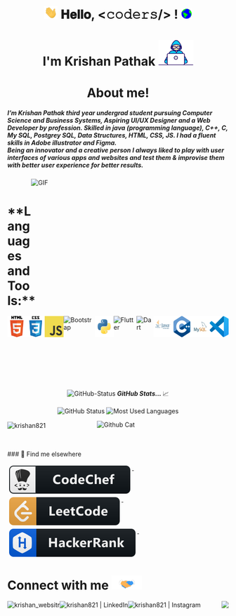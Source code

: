 <h1 align="center"><img src="https://github.com/Harshita248/Harshita248/blob/main/Assets/Hi.gif" width="30px">   𝐇𝐞𝐥𝐥𝐨, <𝚌𝚘𝚍𝚎𝚛𝚜/> ! <img src="https://github.com/Harshita248/Harshita248/blob/main/Assets/Earth.gif" width="24px"> 
  <br>
<h1 align="center">I'm Krishan Pathak  <img src="https://github.com/Harshita248/Harshita248/blob/main/Assets/Developer.gif" width="80px">
</h1>

<h1 style="text-align: center;"> About me!</h1>

<h5>I’m Krishan Pathak third year undergrad student pursuing Computer Science and Business Systems, Aspiring UI/UX Designer and a Web Developer by profession. Skilled in java (programming language), C++, C, My SQL, Postgrey SQL, Data Structures, HTML, CSS, JS. I had a fluent skills in Adobe illustrator and Figma.
  <br>
   Being an innovator and a creative person I always liked to play with user interfaces of various apps and websites and test them & improvise them with better user experience for better results.</h5>
 <img align="right" alt="GIF" src="https://github.com/abhisheknaiidu/abhisheknaiidu/blob/master/code.gif?raw=true" width="450" height="260" />
<br><h1> **Languages and Tools:**  </h1>
<div style="display:flex;">
  <a><img height="48" src="https://raw.githubusercontent.com/github/explore/80688e429a7d4ef2fca1e82350fe8e3517d3494d/topics/html/html.png" alt="Html"></a>
  <a><img height="48" src="https://raw.githubusercontent.com/github/explore/80688e429a7d4ef2fca1e82350fe8e3517d3494d/topics/css/css.png" alt="CSS"></a>
  <a><img height="48" src="https://raw.githubusercontent.com/github/explore/80688e429a7d4ef2fca1e82350fe8e3517d3494d/topics/javascript/javascript.png" alt="JavaScript"></a>
  <a><img height="48" src="https://download.logo.wine/logo/Bootstrap_(front-end_framework)/Bootstrap_(front-end_framework)-Logo.wine.png" alt="Bootstrap"></a>
  <!-- <a><img style="width:3rem;margin-left: 0.6rem;" src="https://i.pinimg.com/originals/18/f1/72/18f1727873924ba58fde1f739d11b77b.png" alt="Figma"></a> -->
  <a><img height="48" src="https://raw.githubusercontent.com/github/explore/80688e429a7d4ef2fca1e82350fe8e3517d3494d/topics/python/python.png" alt="Python"></a>
  <a><img height="48" src="https://toharsh.github.io/static/images/flutter.png" alt="Flutter"></a>
  <a><img height="48" src="https://toharsh.github.io/static/images/dart.jpg" alt="Dart"></a>
  <a><img height="48" src="https://raw.githubusercontent.com/github/explore/80688e429a7d4ef2fca1e82350fe8e3517d3494d/topics/java/java.png" alt="java"></a>
  <a><img height="48" src="https://raw.githubusercontent.com/github/explore/80688e429a7d4ef2fca1e82350fe8e3517d3494d/topics/cpp/cpp.png" alt="cpp"></a>
  <a><img height="48" src="https://raw.githubusercontent.com/github/explore/80688e429a7d4ef2fca1e82350fe8e3517d3494d/topics/mysql/mysql.png" alt="MySQL"></a>
  <a><img height="48" src="https://raw.githubusercontent.com/github/explore/80688e429a7d4ef2fca1e82350fe8e3517d3494d/topics/visual-studio-code/visual-studio-code.png" alt="VS"></a>
</div>
<br>
<br>
<br>
<br>
  <br>
  <br>
<p align="center">
<img src="https://media.giphy.com/media/VgCDAzcKvsR6OM0uWg/giphy.gif" width="30px" alt="GitHub-Status"/>&nbsp;<i><b>GitHub Stats... </b></i>📈<br><br>
<img src="https://github-readme-stats.vercel.app/api?username=krishan821&count_private=true&show_icons=true&theme=radical" alt="GitHub Status"/>
<img src = "https://github-readme-stats.vercel.app/api/top-langs/?username=krishan821&show_icons=true&layout=compact&theme=radical" alt="Most Used Languages">
</p>
<img align="right" width=300px alt="Github Cat" src="https://camo.githubusercontent.com/3b7c592ede97b6138ffd4b1cc1541c2f3b11fd39/687474703a2f2f33312e6d656469612e74756d626c722e636f6d2f31376665613932306666333665663466356238373764353231366137616164392f74756d626c725f6d6f39786a65387a5a34317163626975666f315f313238302e676966" />
<p><img align="center" src="https://github-readme-streak-stats.herokuapp.com/?user=krishan821&" alt="krishan821" /></p>
</div>
<br>
<br>
### 📢 Find me elsewhere
<p align="left">
  <a href="https://https://www.codechef.com/users/krishn2001">
    <img src="https://raw.githubusercontent.com/AbhishekMaira10/AbhishekMaira10/master/Resources/svg/codechef.svg" alt="codechef" style="vertical-align:top; margin:4px">
  </a>&nbsp;&nbsp;&nbsp;
  
  <a href="https://https://leetcode.com/pathakkrishanaps/">
    <img src="https://raw.githubusercontent.com/AbhishekMaira10/AbhishekMaira10/master/Resources/svg/leetcode.svg" alt="leetcode" style="vertical-align:top; margin:4px">
  </a>&nbsp;&nbsp;&nbsp;

  <a href="https://https://www.hackerrank.com/pathakkrishanaps">
    <img src="https://raw.githubusercontent.com/AbhishekMaira10/AbhishekMaira10/master/Resources/svg/hackerrank.svg" alt="hackerrank" style="vertical-align:top; margin:4px">
  </a>&nbsp;&nbsp;&nbsp;
  
 

# Connect with me <img src="https://github.com/Harshita248/Harshita248/blob/main/Assets/Handshake.gif" height="32px">

[<img align="left" alt="krishan_websitr" height="30px" src="https://www.flaticon.com/svg/static/icons/svg/2996/2996826.svg" />](https://krishan821.github.io/MyNewPortfolio/)

[<img align="left" alt="krishan821 | LinkedIn" height="30px" src="https://www.flaticon.com/svg/static/icons/svg/725/725337.svg"/>](https://www.linkedin.com/in/krishan-pathak-b8bb80192/)



[<img align="left" alt="krishan821 | Instagram" height="30px" src="https://image.flaticon.com/icons/svg/725/725278.svg" />](https://www.instagram.com/krishan_003/)



<img align="right" src="http://estruyf-github.azurewebsites.net/api/VisitorHit?user=krishan8218&repo=krishan8218&countColorcountColor&countColor=%237B1E7B"/>



  






  


